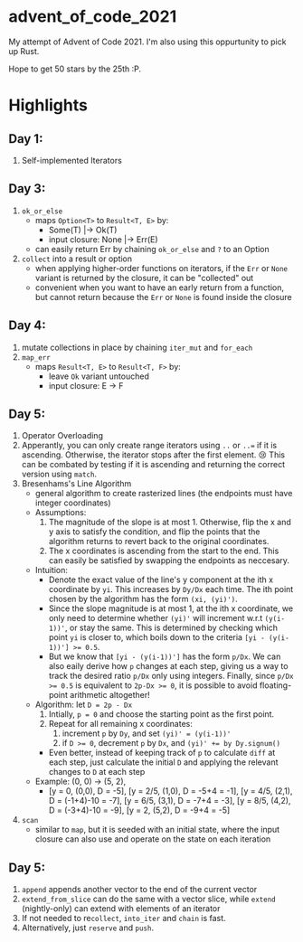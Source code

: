 # advent_of_code_2021
My attempt of Advent of Code 2021. I'm also using this oppurtunity to pick up Rust.

Hope to get 50 stars by the 25th :P.

# Highlights
## Day 1:
1. Self-implemented Iterators


## Day 3:
1. `ok_or_else`
    - maps `Option<T>` to `Result<T, E>` by:
        - Some(T) |-> Ok(T)
        - input closure: None |-> Err(E)
    - can easily return Err by chaining `ok_or_else` and `?` to an Option
2. `collect` into a result or option
    - when applying higher-order functions on iterators, if the `Err` or `None` variant is returned by the closure, it can be "collected" out
    -  convenient when you want to have an early return from a function, but cannot return because the `Err` or `None` is found inside the closure


## Day 4:
1. mutate collections in place by chaining `iter_mut` and `for_each`
2. `map_err`
    - maps `Result<T, E>` to  `Result<T, F>` by:
        - leave `Ok` variant untouched
        - input closure: E -> F


## Day 5:
1. Operator Overloading
2. Apperantly, you can only create range iterators using `..` or `..=` if it is ascending. Otherwise, the iterator stops after the first element. :cry: This can be combated by testing if it is ascending and returning the correct version using `match`.
3. Bresenhams's Line Algorithm
    - general algorithm to create rasterized lines (the endpoints must have integer coordinates)
    - Assumptions:
        1. The magnitude of the slope is at most 1. Otherwise, flip the x and y axis to satisfy the condition, and flip the points that the algorithm returns to revert back to the original coordinates.
        2. The x coordinates is ascending from the start to the end. This can easily be satisfied by swapping the endpoints as neccesary.
    - Intuition:
        - Denote the exact value of the line's y component at the ith x coordinate by `yi`. This increases by `Dy/Dx` each time. The ith point chosen by the algorithm has the form `(xi, (yi)')`.
        - Since the slope magnitude is at most 1, at the ith x coordinate, we only need to determine whether `(yi)'` will increment w.r.t `(y(i-1))'`, or stay the same. This is determined by checking which point `yi` is closer to,  which boils down to the criteria `[yi - (y(i-1))'] >= 0.5`.
        - But we know that `[yi - (y(i-1))']` has the form `p/Dx`. We can also eaily derive how `p` changes at each step, giving us a way to track the desired ratio `p/Dx` only using integers. Finally, since `p/Dx >= 0.5` is equivalent to `2p-Dx >= 0`, it is possible to avoid floating-point arithmetic altogether!
    - Algorithm: let `D = 2p - Dx`
        1. Intially, `p = 0` and choose the starting point as the first point.
        2. Repeat for all remaining x coordinates:
            1. increment `p` by `Dy`, and set `(yi)' = (y(i-1))'`
            2. if `D >= 0`, decrement `p` by `Dx`, and `(yi)' += by Dy.signum()`
        - Even better, instead of keeping track of `p` to calculate `diff` at each step, just calculate the initial `D` and applying the relevant changes to `D` at each step
    - Example: (0, 0) -> (5, 2),
        - [y = 0, (0,0), D = -5], [y = 2/5, (1,0), D = -5+4 = -1], [y = 4/5, (2,1), D = (-1+4)-10 = -7], [y = 6/5, (3,1), D = -7+4 = -3], [y = 8/5, (4,2), D = (-3+4)-10 = -9], [y = 2, (5,2), D = -9+4 = -5]
4. `scan`
    - similar to `map`, but it is seeded with an initial state, where the input closure can also use and operate on the state on each iteration


## Day 5:
1. `append` appends another vector to the end of the current vector
2. `extend_from_slice` can do the same with a vector slice, while `extend` (nightly-only) can extend with elements of an iterator
3. If not needed to re`collect`, `into_iter` and `chain` is fast.
4. Alternatively, just `reserve` and `push`.